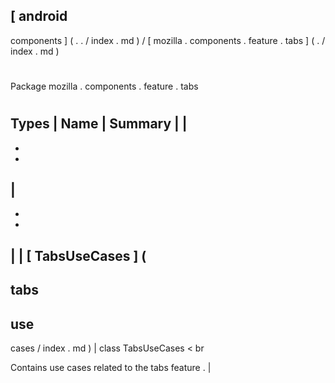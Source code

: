[
android
-
components
]
(
.
.
/
index
.
md
)
/
[
mozilla
.
components
.
feature
.
tabs
]
(
.
/
index
.
md
)
#
#
Package
mozilla
.
components
.
feature
.
tabs
#
#
#
Types
|
Name
|
Summary
|
|
-
-
-
|
-
-
-
|
|
[
TabsUseCases
]
(
-
tabs
-
use
-
cases
/
index
.
md
)
|
class
TabsUseCases
<
br
>
Contains
use
cases
related
to
the
tabs
feature
.
|
